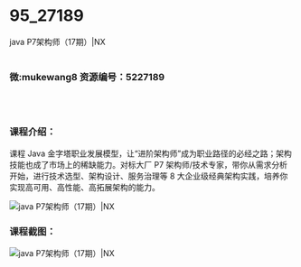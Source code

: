 # 95_27189
java P7架构师（17期）|NX
<br/></br>
<h3>微:mukewang8 资源编号：5227189</h3>
<br/></br>
<h3>课程介绍：</h3>
<p>课程 <a title="查看与 Java 相关的文章" target="_blank">Java</a> 金字塔职业发展模型，让“进阶架构师”成为职业路径的必经之路；架构技能也成了市场上的稀缺能力。对标大厂 P7 架构师/技术专家，带你从需求分析开始，进行技术选型、架构设计、服务治理等 8 大企业级经典架构实践，培养你实现高可用、高性能、高拓展架构的能力。</p>
<p><img src="https://www.ko996.com/wp-content/uploads/img/2022/10/1-93-300x203.png" alt="java P7架构师（17期）|NX"></p>
<div class="info-desc">
<h3>课程截图：</h3>
<p><img src="https://www.ko996.com/wp-content/uploads/img/2022/10/2-97.png" alt="java P7架构师（17期）|NX"></p>


			
</div>
